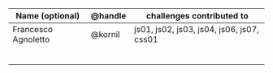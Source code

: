 | Name (optional)     | @handle | challenges contributed to                 |
| ------------------- | ------- | ----------------------------------------- |
| Francesco Agnoletto | @kornil | js01, js02, js03, js04, js06, js07, css01 |
|                     |         |                                           |
|                     |         |                                           |
|                     |         |                                           |
|                     |         |                                           |
|                     |         |                                           |
|                     |         |                                           |
